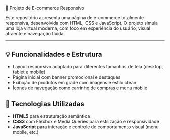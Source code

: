  🛒 Projeto de E-commerce Responsivo

Este repositório apresenta uma página de e-commerce totalmente responsiva, desenvolvida com HTML, CSS e JavaScript. O projeto simula uma loja virtual moderna, com foco em experiência do usuário, visual atraente e navegação fluida.

---

## 💡 Funcionalidades e Estrutura

- Layout responsivo adaptado para diferentes tamanhos de tela (desktop, tablet e mobile)
- Página inicial com banner promocional e destaques
- Exibição de produtos em grade com imagens e estilo clean
- Ícones de navegação como carrinho de compras e menu mobile


## 🧱 Tecnologias Utilizadas
- **HTML5** para estruturação semântica  
- **CSS3** com Flexbox e Media Queries para estilização e responsividade  
- **JavaScript** para interação e controle de comportamento visual (menu mobile, etc.)

